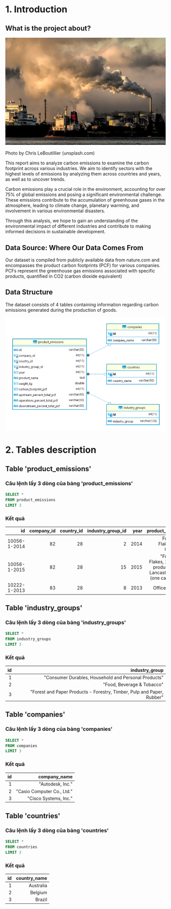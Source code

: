 # 1. Introduction
## What is the project about?
![cover](https://raw.githubusercontent.com/ngoctram103/cover/bb7385936f58a4ff66d94953f309b73849232879/cover.jpg "cover")

Photo by Chris LeBoutillier (unsplash.com)

This report aims to analyze carbon emissions to examine the carbon footprint across various industries. We aim to identify sectors with the highest levels of emissions by analyzing them across countries and years, as well as to uncover trends.

Carbon emissions play a crucial role in the environment, accounting for over 75% of global emissions and posing a significant environmental challenge. These emissions contribute to the accumulation of greenhouse gases in the atmosphere, leading to climate change, planetary warming, and involvement in various environmental disasters.

Through this analysis, we hope to gain an understanding of the environmental impact of different industries and contribute to making informed decisions in sustainable development.
## Data Source: Where Our Data Comes From
Our dataset is compiled from publicly available data from nature.com and encompasses the product carbon footprints (PCF) for various companies. PCFs represent the greenhouse gas emissions associated with specific products, quantified in CO2 (carbon dioxide equivalent)
## Data Structure
The dataset consists of 4 tables containing information regarding carbon emissions generated during the production of goods.

![Diagram](https://raw.githubusercontent.com/ngoctram103/cover/refs/heads/main/Database%20diagram.png "Diagram")
# 2. Tables description
## Table 'product_emissions'
### Câu lệnh lấy 3 dòng của bảng 'product_emissions'
```sql
SELECT *
FROM product_emissions
LIMIT 3
```
### Kết quả
| id           | company_id | country_id | industry_group_id | year | product_name                                                    | weight_kg | carbon_footprint_pcf | upstream_percent_total_pcf | operations_percent_total_pcf | downstream_percent_total_pcf | 
| -----------: | ---------: | ---------: | ----------------: | ---: | --------------------------------------------------------------: | --------: | -------------------: | -------------------------: | ---------------------------: | ---------------------------: | 
| 10056-1-2014 | 82         | 28         | 2                 | 2014 | Frosted Flakes(R) Cereal                                        | 0.7485    | 2                    | 57.50                      | 30.00                        | 12.50                        | 
| 10056-1-2015 | 82         | 28         | 15                | 2015 | "Frosted Flakes, 23 oz, produced in Lancaster, PA (one carton)" | 0.7485    | 2                    | 57.50                      | 30.00                        | 12.50                        | 
| 10222-1-2013 | 83         | 28         | 8                 | 2013 | Office Chair                                                    | 20.68     | 73                   | 80.63                      | 17.36                        | 2.01                         | 
## Table 'industry_groups'
### Câu lệnh lấy 3 dòng của bảng 'industry_groups'
```sql
SELECT *
FROM industry_groups
LIMIT 3
```
### Kết quả
| id | industry_group                                                         | 
| -: | ---------------------------------------------------------------------: | 
| 1  | "Consumer Durables, Household and Personal Products"                   | 
| 2  | "Food, Beverage & Tobacco"                                             | 
| 3  | "Forest and Paper Products - Forestry, Timber, Pulp and Paper, Rubber" | 
## Table 'companies'
### Câu lệnh lấy 3 dòng của bảng 'companies'
```sql
SELECT *
FROM companies
LIMIT 3
```
### Kết quả
| id | company_name               | 
| -: | -------------------------: | 
| 1  | "Autodesk, Inc."           | 
| 2  | "Casio Computer Co., Ltd." | 
| 3  | "Cisco Systems, Inc."      | 
## Table 'countries'
### Câu lệnh lấy 3 dòng của bảng 'countries'
```sql
SELECT *
FROM countries
LIMIT 3
```
### Kết quả
| id | country_name | 
| -: | -----------: | 
| 1  | Australia    | 
| 2  | Belgium      | 
| 3  | Brazil       | 
